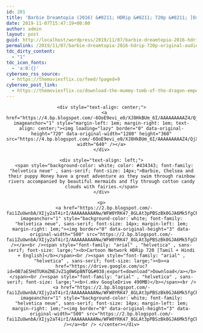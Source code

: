 ```yaml
---
id: 201
title: 'Barbie Dreamtopia (2016) &#8211; HDRip &#8211; 720p &#8211; [Original Audio (Tamil + Hindi + English)] &#8211; x264 &#8211; 500MB'
date: 2019-11-07T15:47:19+00:00
author: admin
layout: post
guid: http://localhost/wordpress/2019/11/07/barbie-dreamtopia-2016-hdrip-720p-original-audio-tamil-hindi-english-x264-500mb/
permalink: /2019/11/07/barbie-dreamtopia-2016-hdrip-720p-original-audio-tamil-hindi-english-x264-500mb/
tdc_dirty_content:
  - "1"
tdc_icon_fonts:
  - 'a:0:{}'
cyberseo_rss_source:
  - https://themoviesflix.co/feed/?paged=9
cyberseo_post_link:
  - https://themoviesflix.co/download-the-mummy-tomb-of-the-dragon-emperor-2008-hindi-tamil-480p-720p-1080p/
---
```

<div dir="ltr" style="text-align: left;" trbidi="on">
  <center>
    </p> 
    
    <div style="text-align: center;">
      <a href="https://4.bp.blogspot.com/-6OoE9evi_e0/XJ8HkBUm_6I/AAAAAAAAAZ4/QjXkZJ5rYc0fbX0gtjMz8pOOj3xrcBbkgCLcBGAs/s1600/maxresdefault{89079b63309851382655154139bbafeffe7049ba71bd5d4f772edf147b63b0e9}2B{89079b63309851382655154139bbafeffe7049ba71bd5d4f772edf147b63b0e9}25282{89079b63309851382655154139bbafeffe7049ba71bd5d4f772edf147b63b0e9}2529.jpg" imageanchor="1" style="margin-left: 1em; margin-right: 1em; text-align: center;"><img loading="lazy" border="0" data-original-height="720" data-original-width="1280" height="360" src="https://4.bp.blogspot.com/-6OoE9evi_e0/XJ8HkBUm_6I/AAAAAAAAAZ4/QjXkZJ5rYc0fbX0gtjMz8pOOj3xrcBbkgCLcBGAs/s640/maxresdefault{89079b63309851382655154139bbafeffe7049ba71bd5d4f772edf147b63b0e9}2B{89079b63309851382655154139bbafeffe7049ba71bd5d4f772edf147b63b0e9}25282{89079b63309851382655154139bbafeffe7049ba71bd5d4f772edf147b63b0e9}2529.jpg" width="640" /></a>
    </div>
    
    <div style="text-align: left;">
      <span style="background-color: white; color: #434343; font-family: "helvetica neue" , sans-serif; font-size: 14px;">Barbie, Chelsea and their puppy Honey have a great adventure as they swim through rainbow rivers accompanied by beautiful mermaids and fly through cotton candy clouds with fairies.</span>
    </div>
    
    <p>
      <a href="https://2.bp.blogspot.com/-fai1ZuUwnbA/XIjy2aT4irI/AAAAAAAAANw/WFW0YRK47_8GLAt3pPBSzBk0GJA6Mk5fgCPcBGAYYCw/s1600/torrborder.gif" imageanchor="1" style="background-color: white; font-family: "helvetica neue", sans-serif; font-size: 14px; margin-left: 1em; margin-right: 1em;"><img border="0" data-original-height="3" data-original-width="500" src="https://2.bp.blogspot.com/-fai1ZuUwnbA/XIjy2aT4irI/AAAAAAAAANw/WFW0YRK47_8GLAt3pPBSzBk0GJA6Mk5fgCPcBGAYYCw/s1600/torrborder.gif" /></a><br /><span style="font-family: "arial" , "helvetica" , sans-serif; font-size: large;"><b>Cartoon Network HDRip 720 [Tamil + Hindi + English]</b></span><br /><span style="font-family: "arial" , "helvetica" , sans-serif; font-size: large;"><b><a href="https://drive.google.com/uc?id=0B7aE5HdTUKmZNEJvZ1g0WGpBNTQ&#038;export=download">Download</a></b></span><br /><span style="font-family: "arial" , "helvetica" , sans-serif; font-size: large;"><b>(.mkv GoogleDrive 490MB)</b></span><br /><a href="https://2.bp.blogspot.com/-fai1ZuUwnbA/XIjy2aT4irI/AAAAAAAAANw/WFW0YRK47_8GLAt3pPBSzBk0GJA6Mk5fgCPcBGAYYCw/s1600/torrborder.gif" imageanchor="1" style="background-color: white; font-family: "helvetica neue", sans-serif; font-size: 14px; margin-left: 1em; margin-right: 1em;"><img border="0" data-original-height="3" data-original-width="500" src="https://2.bp.blogspot.com/-fai1ZuUwnbA/XIjy2aT4irI/AAAAAAAAANw/WFW0YRK47_8GLAt3pPBSzBk0GJA6Mk5fgCPcBGAYYCw/s1600/torrborder.gif" /></a><br /> </center></div>